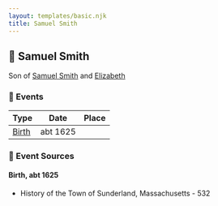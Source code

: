 ```yaml
---
layout: templates/basic.njk
title: Samuel Smith
---
```

## 🔵 Samuel Smith

Son of [Samuel Smith](/people/8/86804391) and [Elizabeth ](/people/7/71389724)

### 📆 Events

Type | Date | Place
------ | ------ | ------
[Birth](#event-515e8a74-f1dc-45e6-8411-cc52d1827f29) | abt 1625 |

### 📰 Event Sources

#### <a id="event-515e8a74-f1dc-45e6-8411-cc52d1827f29"></a> Birth, abt 1625
* History of the Town of Sunderland, Massachusetts  - 532